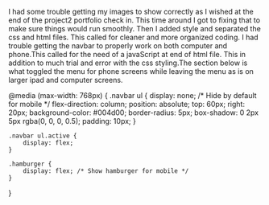 I had some trouble getting my images to show correctly as I wished at the end of the project2 portfolio check in. This time around I got to fixing that to make sure things would run smoothly. Then I added style and separated the css and html files. This called for cleaner and more organized coding. I had trouble getting the navbar to properly work on both computer and phone.This called for the need of a javaScript at end of html file. This in addition to much trial and error with the css styling.The section below is what toggled the menu for phone screens while leaving the menu as is on larger ipad and computer screens.

@media (max-width: 768px) {
    .navbar ul {
        display: none; /* Hide by default for mobile */
        flex-direction: column;
        position: absolute;
        top: 60px;
        right: 20px;
        background-color: #004d00;
        border-radius: 5px;
        box-shadow: 0 2px 5px rgba(0, 0, 0, 0.5);
        padding: 10px;
    }

    .navbar ul.active {
        display: flex;
    }

    .hamburger {
        display: flex; /* Show hamburger for mobile */
    }
}